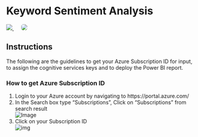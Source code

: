 <h1>Keyword Sentiment Analysis</h1>
<a href="https://msdeployapp20190307110050.azurewebsites.net/" target="_blank">
    <img src="http://azuredeploy.net/deploybutton.png"/>
</a>
&nbsp;&nbsp;&nbsp;&nbsp;
<a href="https://setupdataapp20190211120818.azurewebsites.net/" target="_blank">
    <img src="http://139.59.61.161/setupdata5.jpg"/ style="border-radius:5px;">
</a>
<br>
<h2>Instructions</h2>
<p>The following are the guidelines to get your Azure Subscription ID for input, to assign the cognitive services keys and to deploy the Power BI report.</p>
<h3>How to get Azure Subscription ID</h3>
<ol>
	<li>Login to your Azure account by navigating to https://portal.azure.com/</li>
	<li>In the Search box type “Subscriptions”, Click on “Subscriptions” from search result</li>
	  <img src="http://139.59.61.161/MicrosoftDeployment/1.%20Getting%20Subscription/1.PNG" alt="Image" style="max-width:100%;">
    <li>Click on your Subscription ID</li>
      <img src="" alt="img" style="max-width: 100%;">
</ol>